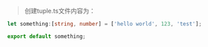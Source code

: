 > 创建tuple.ts文件内容为：

```typescript
let something:[string, number] = ['hello world', 123, 'test'];

export default something;
```
